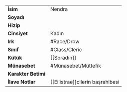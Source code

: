 |  |  |
  |---|---|
  | **İsim** | Nendra|
  | **Soyadı** | |
  | **Hizip** | |
  | **Cinsiyet** | Kadın|
  | **Irk** | #Race/Drow|
  | **Sınıf** | #Class/Cleric|
  | **Kütük** | [[Soradin]]|
  | **Münasebet** | #Münasebet/Müttefik|
  | **Karakter Betimi** | |
  | **İlave Notlar** | [[Eilistrae]]cilerin başrahibesi|
  